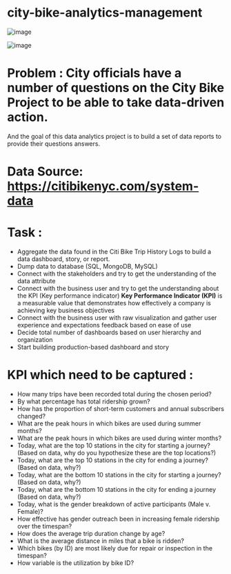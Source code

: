 # city-bike-analytics-management

![image](https://github.com/mervebdurna/city-bike-analytics-management/assets/26697128/a250e56e-fed0-4521-97d9-fdd6649dd6d3)

![image](https://github.com/mervebdurna/city-bike-analytics-management/assets/26697128/fea54b87-63f5-4d8f-bf8c-b2f184f06f9e)

# Problem : City officials have a number of questions on the City Bike Project to be able to take data-driven action.
 And the goal of this data analytics project is to build a set of data reports to provide their questions answers.

# Data Source: https://citibikenyc.com/system-data

# Task : 
- Aggregate the data found in the Citi Bike Trip History Logs to build a data dashboard, story, or report. 
- Dump data to database (SQL, MongoDB, MySQL)
- Connect with the stakeholders and try to get the understanding of the data attribute
- Connect with the business user and try to get the understanding about the KPI (Key performance indicator)
  **Key Performance Indicator (KPI)** is a measurable value that demonstrates how effectively a company is achieving key business objectives
- Connect with the business user with raw visualization and gather user experience and expectations feedback based on ease of use 
- Decide total number of dashboards based on user hierarchy and organization 
- Start building production-based dashboard and story

# KPI which need to be captured :
- How many trips have been recorded total during the chosen period?
- By what percentage has total ridership grown?
- How has the proportion of short-term customers and annual subscribers changed?
- What are the peak hours in which bikes are used during summer months?
- What are the peak hours in which bikes are used during winter months?
- Today, what are the top 10 stations in the city for starting a journey? (Based on data, why do you hypothesize these are the top locations?)
- Today, what are the top 10 stations in the city for ending a journey? (Based on data, why?)
- Today, what are the bottom 10 stations in the city for starting a journey? (Based on data, why?)
- Today, what are the bottom 10 stations in the city for ending a journey (Based on data, why?)
- Today, what is the gender breakdown of active participants (Male v. Female)?
- How effective has gender outreach been in increasing female ridership over the timespan?
- How does the average trip duration change by age?
- What is the average distance in miles that a bike is ridden?
- Which bikes (by ID) are most likely due for repair or inspection in the timespan?
- How variable is the utilization by bike ID?






